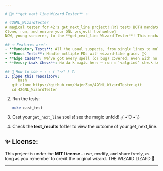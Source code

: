 ```yaml
---

# 🧙‍♂️ **get_next_line Wizard Tester** ✨

# 42GNL_WizardTester
A magical tester for 42's get_next_line project! 🧙‍♂️✨ tests BOTH mandatory and bonus features ᕙ(⇀‸↼‶)ᕗ, including multi-FD handling, edge cases, and memory leaks. and ofc it's wizard-themed test files and saves results to a folder.
Clone, run, and ensure your GNL project! huehuehue🔮
NOW, young sorcerer, to the **get_next_line Wizard Tester**! This enchanted tester will help you test your 42 **get_next_line** project with ease. still I highly encourage you try other testers as well and test on your own!

## ✨ Features are!:
- **Mandatory Tests**: All the usual suspects, from single lines to multi-line incantations.
- **Bonus Tests**: Handle multiple FDs with wizard-like grace. 🧙‍♀️
- **Edge Cases**: We’ve got every spell (or bug) covered, even with no newline at the end! ( ⸝⸝´꒳`⸝⸝) 🔮
- **Memory Leak Check**: No dark magic here – run a `valgrind` check to ensure your code is clean! <( ⸝⸝•̀ - •́⸝⸝)>🧹

## 🌟 How to Use ∘ ∘ ∘ ( °ヮ° ) ?:
1. Clone this repository:
   ```bash
   git clone https://github.com/HajerZam/42GNL_WizardTester.git
   cd 42GNL_WizardTester
   ```
   
2. Run the tests:
   ```bash
   make cast_test
   ```

3. Cast your `get_next_line` spells! see the magic unfold! ৻(  •̀ ᗜ •́  ৻)

4. Check the **test_results** folder to view the outcome of your get_next_line.


## ✨ License:
This project is under the **MIT License** – use, modify, and share freely, as long as you remember to credit the original wizard. THE WIZARD LIZARD 💫

---
```


